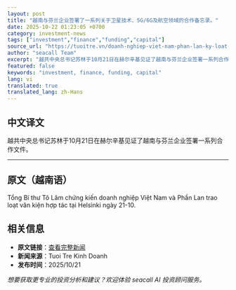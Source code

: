 ```yaml
---
layout: post
title: "越南与芬兰企业签署了一系列关于卫星技术、5G/6G及航空领域的合作备忘录。"
date: 2025-10-22 01:23:05 +0700
category: investment-news
tags: ["investment","finance","funding","capital"]
source_url: "https://tuoitre.vn/doanh-nghiep-viet-nam-phan-lan-ky-loat-mou-hop-tac-cong-nghe-ve-tinh-5g-6g-hang-khong-20251021225524504.htm"
author: "seacall Team"
excerpt: "越共中央总书记苏林于10月21日在赫尔辛基见证了越南与芬兰企业签署一系列合作文件。..."
featured: false
keywords: "investment, finance, funding, capital"
lang: vi
translated: true
translated_lang: zh-Hans
---
```


## 中文译文

越共中央总书记苏林于10月21日在赫尔辛基见证了越南与芬兰企业签署一系列合作文件。

---

## 原文（越南语）

Tổng Bí thư Tô Lâm chứng kiến doanh nghiệp Việt Nam và Phần Lan trao loạt văn kiện hợp tác tại Helsinki ngày 21-10.

## 相关信息

- **原文链接**：[查看完整新闻](https://tuoitre.vn/doanh-nghiep-viet-nam-phan-lan-ky-loat-mou-hop-tac-cong-nghe-ve-tinh-5g-6g-hang-khong-20251021225524504.htm)
- **新闻来源**：Tuoi Tre Kinh Doanh
- **发布时间**：2025/10/21

*想要获取更专业的投资分析和建议？欢迎体验 seacall AI 投资顾问服务。*